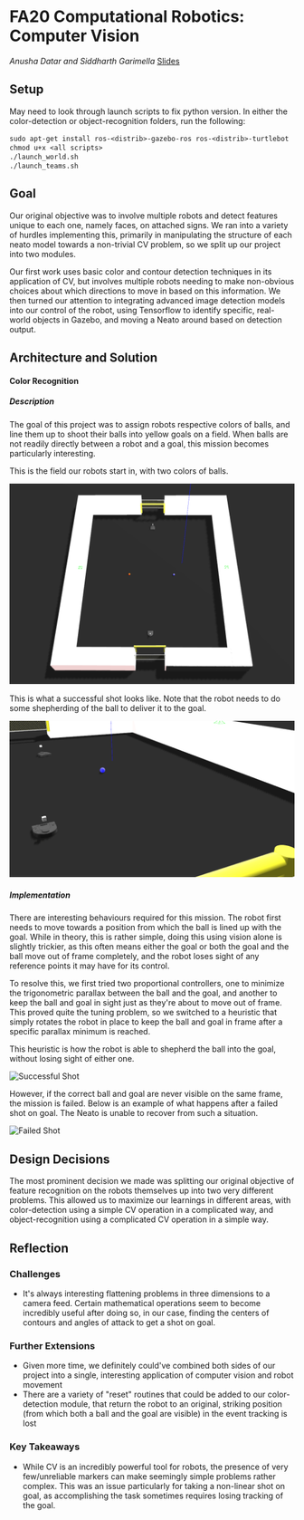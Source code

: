 # FA20 Computational Robotics: Computer Vision
*Anusha Datar and Siddharth Garimella*
[Slides](https://docs.google.com/presentation/d/1nPLtq9eyAMEVSnmMnp5jCFqk2ZzJbMADbzZNVc6cvLE/edit?usp=sharing)

## Setup

May need to look through launch scripts to fix python version. In either the color-detection or object-recognition folders, run the following:
```
sudo apt-get install ros-<distrib>-gazebo-ros ros-<distrib>-turtlebot
chmod u+x <all scripts>
./launch_world.sh
./launch_teams.sh
```

## Goal
Our original objective was to involve multiple robots and detect features unique to each one, namely faces, on attached signs. We ran into a variety of hurdles implementing this, primarily in manipulating the structure of each neato model towards a non-trivial CV problem, so we split up our project into two modules. 

Our first work uses basic color and contour detection techniques in its application of CV, but involves multiple robots needing to make non-obvious choices about which directions to move in based on this information. We then turned our attention to integrating advanced image detection models into our control of the robot, using Tensorflow to identify specific, real-world objects in Gazebo, and moving a Neato around based on detection output.

## Architecture and Solution

#### Color Recognition
##### Description
The goal of this project was to assign robots respective colors of balls, and line them up to shoot their balls into yellow goals on a field. When balls are not readily directly between a robot and a goal, this mission becomes particularly interesting.

This is the field our robots start in, with two colors of balls.

![Field](assets/color-detection/field)

This is what a successful shot looks like. Note that the robot needs to do some shepherding of the ball to deliver it to the goal.

![Goal View](assets/color-detection/goal_view.gif)

##### Implementation
There are interesting behaviours required for this mission. The robot first needs to move towards a position from which the ball is lined up with the goal. While in theory, this is rather simple, doing this using vision alone is slightly trickier, as this often means either the goal or both the goal and the ball move out of frame completely, and the robot loses sight of any reference points it may have for its control. 

To resolve this, we first tried two proportional controllers, one to minimize the trigonometric parallax between the ball and the goal, and another to keep the ball and goal in sight just as they're about to move out of frame. This proved quite the tuning problem, so we switched to a heuristic that simply rotates the robot in place to keep the ball and goal in frame after a specific parallax minimum is reached.

This heuristic is how the robot is able to shepherd the ball into the goal, without losing sight of either one.

![Successful Shot](assets/color-detection/shot_success.gif)

However, if the correct ball and goal are never visible on the same frame, the mission is failed. Below is an example of what happens after a failed shot on goal. The Neato is unable to recover from such a situation.

![Failed Shot](assets/color-detection/shot_failure.gif)

## Design Decisions
The most prominent decision we made was splitting our original objective of feature recognition on the robots themselves up into two very different problems. This allowed us to maximize our learnings in different areas, with color-detection using a simple CV operation in a complicated way, and object-recognition using a complicated CV operation in a simple way.

## Reflection

### Challenges
- It's always interesting flattening problems in three dimensions to a camera feed. Certain mathematical operations seem to become incredibly useful after doing so, in our case, finding the centers of contours and angles of attack to get a shot on goal.

### Further Extensions
- Given more time, we definitely could've combined both sides of our project into a single, interesting application of computer vision and robot movement
- There are a variety of "reset" routines that could be added to our color-detection module, that return the robot to an original, striking position (from which both a ball and the goal are visible) in the event tracking is lost

### Key Takeaways
- While CV is an incredibly powerful tool for robots, the presence of very few/unreliable markers can make seemingly simple problems rather complex. This was an issue particularly for taking a non-linear shot on goal, as accomplishing the task sometimes requires losing tracking of the goal.
